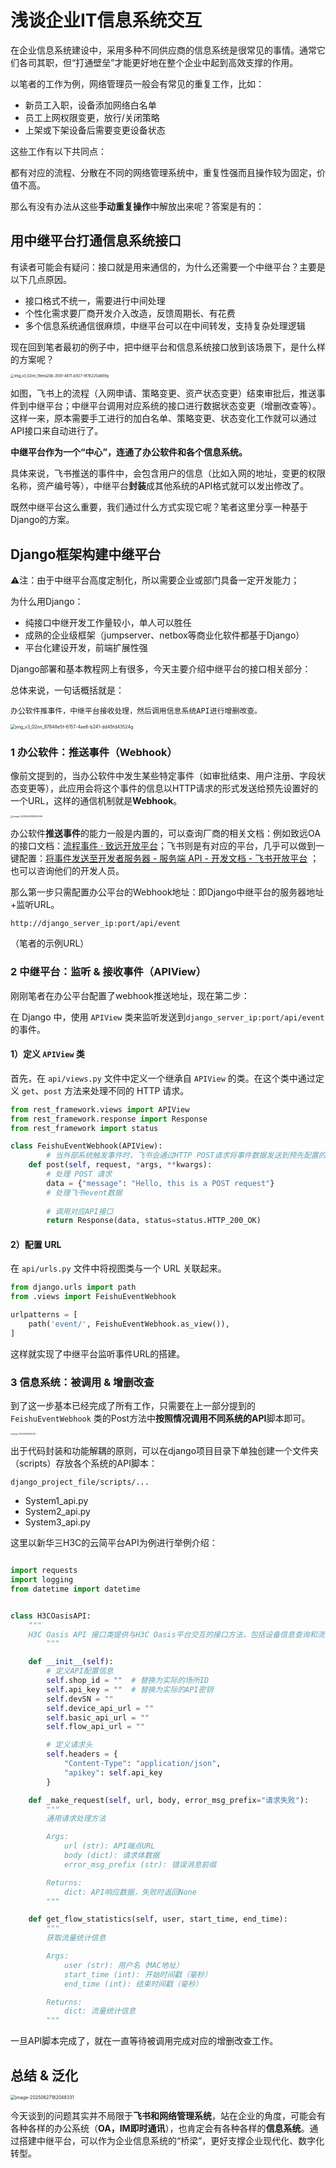 # 浅谈企业IT信息系统交互



在企业信息系统建设中，采用多种不同供应商的信息系统是很常见的事情。通常它们各司其职，但“打通壁垒”才能更好地在整个企业中起到高效支撑的作用。

以笔者的工作为例，网络管理员一般会有常见的重复工作，比如：

* 新员工入职，设备添加网络白名单
* 员工上网权限变更，放行/关闭策略
* 上架或下架设备后需要变更设备状态

这些工作有以下共同点：

都有对应的流程、分散在不同的网络管理系统中，重复性强而且操作较为固定，价值不高。

那么有没有办法从这些**手动重复操作**中解放出来呢？答案是有的：



## 用中继平台打通信息系统接口

有读者可能会有疑问：接口就是用来通信的，为什么还需要一个中继平台？主要是以下几点原因。

* 接口格式不统一，需要进行中间处理
* 个性化需求要厂商开发介入改造，反馈周期长、有花费
* 多个信息系统通信很麻烦，中继平台可以在中间转发，支持复杂处理逻辑

现在回到笔者最初的例子中，把中继平台和信息系统接口放到该场景下，是什么样的方案呢？

<img src="./auto_add_wifi.assets/img_v3_02nn_19eea20b-3581-4871-b927-9f7b225d469g.jpg" alt="img_v3_02nn_19eea20b-3581-4871-b927-9f7b225d469g" style="zoom:40%;" />

如图，飞书上的流程（入网申请、策略变更、资产状态变更）结束审批后，推送事件到中继平台；中继平台调用对应系统的接口进行数据状态变更（增删改查等）。这样一来，原本需要手工进行的加白名单、策略变更、状态变化工作就可以通过API接口来自动进行了。

**中继平台作为一个“中心”，连通了办公软件和各个信息系统。**

具体来说，飞书推送的事件中，会包含用户的信息（比如入网的地址，变更的权限名称，资产编号等），中继平台**封装**成其他系统的API格式就可以发出修改了。

既然中继平台这么重要，我们通过什么方式实现它呢？笔者这里分享一种基于Django的方案。



## Django框架构建中继平台

⚠️注：由于中继平台高度定制化，所以需要企业或部门具备一定开发能力；

为什么用Django：

* 纯接口中继开发工作量较小，单人可以胜任
* 成熟的企业级框架（jumpserver、netbox等商业化软件都基于Django）
* 平台化建设开发，前端扩展性强

Django部署和基本教程网上有很多，今天主要介绍中继平台的接口相关部分：

总体来说，一句话概括就是：

```
办公软件推事件，中继平台接收处理，然后调用信息系统API进行增删改查。
```

<img src="./auto_add_wifi.assets/img_v3_02nn_97848e5f-6157-4ae8-b241-dd45fd43524g.jpg" alt="img_v3_02nn_97848e5f-6157-4ae8-b241-dd45fd43524g" style="zoom:50%;" />

### 1 办公软件：推送事件（Webhook）

像前文提到的，当办公软件中发生某些特定事件（如审批结束、用户注册、字段状态变更等），此应用会将这个事件的信息以HTTP请求的形式发送给预先设置好的一个URL，这样的通信机制就是**Webhook**。

<img src="./auto_add_wifi.assets/image-20250629180814006.png" alt="image-20250629180814006" style="zoom:25%;" />

办公软件**推送事件**的能力一般是内置的，可以查询厂商的相关文档：例如致远OA的接口文档：[流程事件 · 致远开放平台](https://open.seeyon.com/book/ctp/bpmEvent.html#流程事件接口)；飞书则是有对应的平台，几乎可以做到一键配置：[将事件发送至开发者服务器 - 服务端 API - 开发文档 - 飞书开放平台](https://open.feishu.cn/document/event-subscription-guide/event-subscriptions/event-subscription-configure-/choose-a-subscription-mode/send-notifications-to-developers-server) ；也可以咨询他们的开发人员。

那么第一步只需配置办公平台的Webhook地址：即Django中继平台的服务器地址+监听URL。

```
http://django_server_ip:port/api/event
```

（笔者的示例URL）

### 2 中继平台：监听 & 接收事件（APIView）

刚刚笔者在办公平台配置了webhook推送地址，现在第二步：

在 Django 中，使用 `APIView` 类来监听发送到`django_server_ip:port/api/event` 的事件。

#### 1）定义 `APIView` 类
首先，在 `api/views.py` 文件中定义一个继承自 `APIView` 的类。在这个类中通过定义 `get`、`post` 方法来处理不同的 HTTP 请求。

```python
from rest_framework.views import APIView
from rest_framework.response import Response
from rest_framework import status

class FeishuEventWebhook(APIView):
		# 当外部系统触发事件时，飞书会通过HTTP POST请求将事件数据发送到预先配置的Webhook地址
    def post(self, request, *args, **kwargs):
        # 处理 POST 请求
        data = {"message": "Hello, this is a POST request"}
        # 处理飞书event数据
        
        # 调用对应API接口
        return Response(data, status=status.HTTP_200_OK)
```

#### 2）配置 URL
在 `api/urls.py` 文件中将视图类与一个 URL 关联起来。

```python
from django.urls import path
from .views import FeishuEventWebhook

urlpatterns = [
    path('event/', FeishuEventWebhook.as_view()),
]
```

这样就实现了中继平台监听事件URL的搭建。



### 3 信息系统：被调用 & 增删改查

到了这一步基本已经完成了所有工作，只需要在上一部分提到的 `FeishuEventWebhook` 类的Post方法中**按照情况调用不同系统的API**脚本即可。

<img src="./auto_add_wifi.assets/image-20250629180921431.png" alt="image-20250629180921431" style="zoom:20%;" />

出于代码封装和功能解耦的原则，可以在django项目目录下单独创建一个文件夹（scripts）存放各个系统的API脚本：

```
django_project_file/scripts/...
```

* System1_api.py
* System2_api.py
* System3_api.py

这里以新华三H3C的云简平台API为例进行举例介绍：

```python

import requests
import logging
from datetime import datetime


class H3COasisAPI:
    """
    H3C Oasis API 接口类提供与H3C Oasis平台交互的接口方法，包括设备信息查询和流量统计等功能。
		"""

    def __init__(self):
        # 定义API配置信息
        self.shop_id = ""  # 替换为实际的场所ID
        self.api_key = ""  # 替换为实际的API密钥
        self.devSN = ""
        self.device_api_url = ""
        self.basic_api_url = ""
        self.flow_api_url = ""

        # 定义请求头
        self.headers = {
            "Content-Type": "application/json",
            "apikey": self.api_key
        }

    def _make_request(self, url, body, error_msg_prefix="请求失败"):
        """
        通用请求处理方法

        Args:
            url (str): API端点URL
            body (dict): 请求体数据
            error_msg_prefix (str): 错误消息前缀

        Returns:
            dict: API响应数据，失败时返回None
        """

    def get_flow_statistics(self, user, start_time, end_time):
        """
        获取流量统计信息

        Args:
            user (str): 用户名（MAC地址）
            start_time (int): 开始时间戳（毫秒）
            end_time (int): 结束时间戳（毫秒）

        Returns:
            dict: 流量统计信息
        """
```

一旦API脚本完成了，就在一直等待被调用完成对应的增删改查工作。



## 总结 & 泛化



<img src="auto_add_wifi.assets\image-20250627182048331.png" alt="image-20250627182048331" style="zoom:50%;" />

今天谈到的问题其实并不局限于**飞书和网络管理系统**，站在企业的角度，可能会有各种各样的办公系统（**OA，IM即时通讯**），也肯定会有各种各样的**信息系统**。通过搭建中继平台，可以作为企业信息系统的“桥梁”，更好支撑企业现代化、数字化转型。
